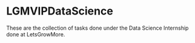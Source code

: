 # LGMVIPDataScience
These are the collection of tasks done under the Data Science Internship done at LetsGrowMore.
